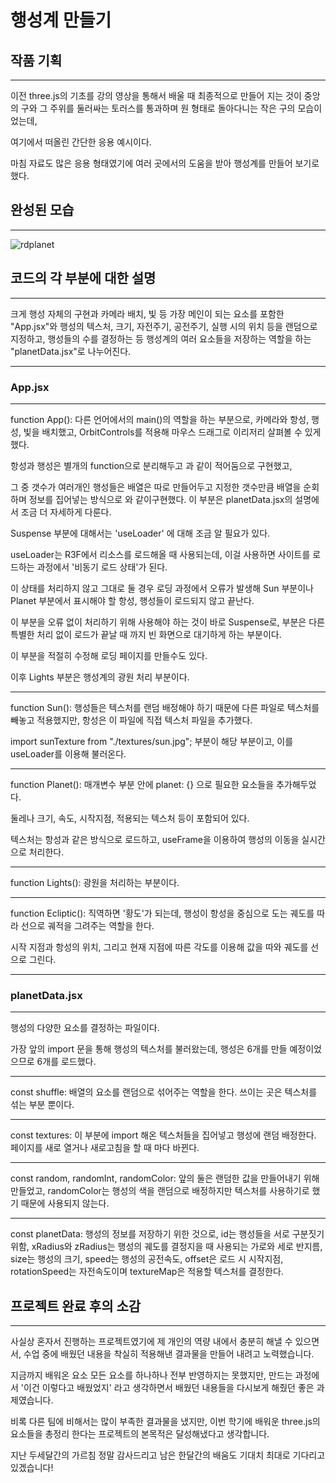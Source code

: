 # 행성계 만들기

## 작품 기획
---
이전 three.js의 기초를 강의 영상을 통해서 배울 때 최종적으로 만들어 지는 것이 중앙의 구와 그 주위를 둘러싸는 토러스를 통과하며 원 형태로 돌아다니는 작은 구의 모습이었는데,

여기에서 떠올린 간단한 응용 예시이다.

마침 자료도 많은 응용 형태였기에 여러 곳에서의 도움을 받아 행성계를 만들어 보기로 했다.


## 완성된 모습
---

![rdplanet](https://github.com/CommercialCrew/RandomPlanet/assets/101386134/48adb6ef-9206-4b0f-9614-890edb01e701)

## 코드의 각 부분에 대한 설명
---

크게 행성 자체의 구현과 카메라 배치, 빛 등 가장 메인이 되는 요소를 포함한 "App.jsx"와
행성의 텍스처, 크기, 자전주기, 공전주기, 실행 시의 위치 등을 랜덤으로 지정하고, 행성들의 수를 결정하는 등 행성계의 여러 요소들을 저장하는 역할을 하는 "planetData.jsx"로 나누어진다.




---

### App.jsx
---

function App(): 다른 언어에서의 main()의 역할을 하는 부분으로, 카메라와 항성, 행성, 빛을 배치했고, OrbitControls를 적용해 마우스 드래그로 이리저리 살펴볼 수 있게 했다.

항성과 행성은 별개의 function으로 분리해두고 <Sun />과 같이 적어둠으로 구현했고, 

그 중 갯수가 여러개인 행성들은 배열은 따로 만들어두고 지정한 갯수만큼 배열을 순회하며 정보를 집어넣는 방식으로
 <Planet planet={planet} key={planet.id} /> 와 같이구현했다.
이 부분은 planetData.jsx의 설명에서 조금 더 자세하게 다룬다.

Suspense 부분에 대해서는 'useLoader' 에 대해 조금 알 필요가 있다.

useLoader는 R3F에서 리소스를 로드해올 때 사용되는데, 이걸 사용하면 사이트를 로드하는 과정에서 '비동기 로드 상태'가 된다.

이 상태를 처리하지 않고 그대로 둘 경우 로딩 과정에서 오류가 발생해 Sun 부분이나 Planet 부분에서 표시해야 할 항성, 행성들이 로드되지 않고 끝난다.

이 부분을 오류 없이 처리하기 위해 사용해야 하는 것이 바로 Suspense로,
<Suspense fallback={null}> 부분은 다른 특별한 처리 없이 로드가 끝날 때 까지 빈 화면으로 대기하게 하는 부분이다.

이 부분을 적절히 수정해 로딩 페이지를 만들수도 있다.


이후 Lights 부분은 행성계의 광원 처리 부분이다.

---

function Sun(): 행성들은 텍스처를 랜덤 배정해야 하기 때문에 다른 파일로 텍스처를 빼놓고 적용했지만, 항성은 이 파일에 직접 텍스처 파일을 추가했다.

import sunTexture from "./textures/sun.jpg"; 부분이 해당 부분이고, 이를 useLoader를 이용해 불러온다.


---

function Planet(): 매개변수 부분 안에 planet: {} 으로 필요한 요소들을 추가해두었다.

둘레나 크기, 속도, 시작지점, 적용되는 텍스처 등이 포함되어 있다.

텍스처는 항성과 같은 방식으로 로드하고, useFrame을 이용하여 행성의 이동을 실시간으로 처리한다.


---

function Lights(): 광원을 처리하는 부분이다.


---

function Ecliptic(): 직역하면 '황도'가 되는데, 행성이 항성을 중심으로 도는 궤도를 따라 선으로 궤적을 그려주는 역할을 한다.

시작 지점과 항성의 위치, 그리고 현재 지점에 따른 각도를 이용해 값을 따와 궤도를 선으로 그린다.




---
### planetData.jsx
---

행성의 다양한 요소를 결정하는 파일이다.

가장 앞의 import 문을 통해 행성의 텍스처를 불러왔는데, 행성은 6개를 만들 예정이었으므로 6개를 로드했다.

---
const shuffle: 배열의 요소를 랜덤으로 섞어주는 역할을 한다. 쓰이는 곳은 텍스처를 섞는 부분 뿐이다.


---
const textures: 이 부분에 import 해온 텍스처들을 집어넣고 행성에 랜덤 배정한다. 페이지를 새로 열거나 새로고침을 할 때 마다 바뀐다.

---
const random, randomInt, randomColor: 앞의 둘은 랜덤한 값을 만들어내기 위해 만들었고, randomColor는 행성의 색을 랜덤으로 배정하지만 텍스처를 사용하기로 했기 때문에 사용되지 않는다.

---
const planetData: 행성의 정보를 저장하기 위한 것으로, 
id는 행성들을 서로 구분짓기 위함, 
xRadius와 zRadius는 행성의 궤도를 결정지을 때 사용되는 가로와 세로 반지름,
size는 행성의 크기, 
speed는 행성의 공전속도, 
offset은 로드 시 시작지점, 
rotationSpeed는 자전속도이며 
textureMap은 적용할 텍스처를 결정한다.




## 프로젝트 완료 후의 소감
---

사실상 혼자서 진행하는 프로젝트였기에 제 개인의 역량 내에서 충분히 해낼 수 있으면서, 수업 중에 배웠던 내용을 착실히 적용해낸 결과물을 만들어 내려고 노력했습니다.

지금까지 배워온 요소 모든 요소를 하나하나 전부 반영하지는 못했지만, 만드는 과정에서 '이건 이렇다고 배웠었지' 라고 생각하면서 배웠던 내용들을 다시보게 해줬던 좋은 과제였습니다.

비록 다른 팀에 비해서는 많이 부족한 결과물을 냈지만, 이번 학기에 배워운 three.js의 요소들을 총정리 한다는 프로젝트의 본목적은 달성해냈다고 생각합니다.

지난 두세달간의 가르침 정말 감사드리고 남은 한달간의 배움도 기대치 최대로 기다리고 있겠습니다!
